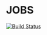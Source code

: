 # JOBS

[![Build Status](https://travis-ci.org/lovemomia/jobs.png)](https://travis-ci.org/lovemomia/jobs)
